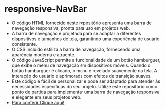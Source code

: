 # responsive-NavBar

<ul>
  <li>O código HTML fornecido neste repositório apresenta uma barra de navegação responsiva, pronta para uso em projetos web.</li>
  <li>A barra de navegação é projetada para se adaptar a diferentes dispositivos e tamanhos de tela, garantindo uma experiência de usuário consistente.</li>
  <li>O CSS incluído estiliza a barra de navegação, fornecendo uma aparência moderna e atraente.</li>
  <li>O código JavaScript permite a funcionalidade de um botão hamburguer, que exibe o menu de navegação em dispositivos móveis. Quando o botão hamburguer é clicado, o menu é revelado suavemente na tela. A interação do           usuário é aprimorada com efeitos de transição suaves. </li>
  <li>Este código é fácil de personalizar e pode ser adaptado para atender às necessidades específicas do seu projeto. Utilize este repositório como ponto de partida para implementar uma barra de navegação responsiva e           elegante em seus projetos web.</li>
  <li><a href="https://gabrielmendes16.github.io/responsive-NavBar/#" target="_blank">Para conferir Clique aqui!</link>
</ul>


 



